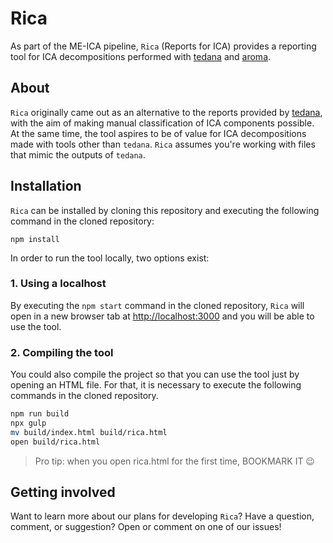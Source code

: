 # Rica

As part of the ME-ICA pipeline, `Rica` (Reports for ICA) provides a reporting tool for ICA decompositions performed with [tedana](https://github.com/ME-ICA/tedana) and [aroma](https://github.com/ME-ICA/aroma).

## About

`Rica` originally came out as an alternative to the reports provided by [tedana](https://github.com/ME-ICA/tedana), with the aim of making manual classification of ICA components possible. At the same time, the tool aspires to be of value for ICA decompositions made with tools other than `tedana`. `Rica` assumes you're working with files that mimic the outputs of `tedana`.

## Installation

`Rica` can be installed by cloning this repository and executing the following command in the cloned repository:

```npm install```

In order to run the tool locally, two options exist:

### 1. Using a localhost

By executing the `npm start` command in the cloned repository, `Rica` will open in a new browser tab at [http://localhost:3000](http://localhost:3000) and you will be able to use the tool.

### 2. Compiling the tool

You could also compile the project so that you can use the tool just by opening an HTML file. For that, it is necessary to execute the following commands in the cloned repository.

```bash
npm run build
npx gulp
mv build/index.html build/rica.html
open build/rica.html
```

> Pro tip: when you open rica.html for the first time, BOOKMARK IT 😉

## Getting involved

Want to learn more about our plans for developing `Rica`? Have a question, comment, or suggestion? Open or comment on one of our issues!
